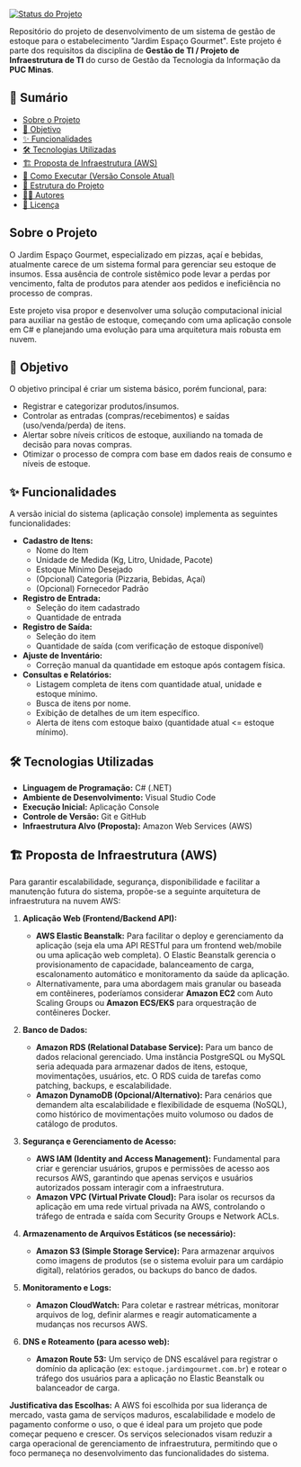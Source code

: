 

[![Status do Projeto](https://img.shields.io/badge/status-em%20desenvolvimento-yellowgreen)]([URL_DO_SEU_REPOSITORIO_AQUI])

Repositório do projeto de desenvolvimento de um sistema de gestão de estoque para o estabelecimento "Jardim Espaço Gourmet". Este projeto é parte dos requisitos da disciplina de **Gestão de TI / Projeto de Infraestrutura de TI** do curso de Gestão da Tecnologia da Informação da **PUC Minas**.

## 📑 Sumário

* [Sobre o Projeto](#sobre-o-projeto)
* [🎯 Objetivo](#objetivo)
* [✨ Funcionalidades](#-funcionalidades)
* [🛠️ Tecnologias Utilizadas](#️-tecnologias-utilizadas)
* [🏗️ Proposta de Infraestrutura (AWS)](#️-proposta-de-infraestrutura-aws)
* [🚀 Como Executar (Versão Console Atual)](#-como-executar-versão-console-atual)
* [📁 Estrutura do Projeto](#-estrutura-do-projeto)
* [🧑‍💻 Autores](#-autores)
* [📜 Licença](#-licença)

## Sobre o Projeto

O Jardim Espaço Gourmet, especializado em pizzas, açaí e bebidas, atualmente carece de um sistema formal para gerenciar seu estoque de insumos. Essa ausência de controle sistêmico pode levar a perdas por vencimento, falta de produtos para atender aos pedidos e ineficiência no processo de compras.

Este projeto visa propor e desenvolver uma solução computacional inicial para auxiliar na gestão de estoque, começando com uma aplicação console em C# e planejando uma evolução para uma arquitetura mais robusta em nuvem.

## 🎯 Objetivo

O objetivo principal é criar um sistema básico, porém funcional, para:
* Registrar e categorizar produtos/insumos.
* Controlar as entradas (compras/recebimentos) e saídas (uso/venda/perda) de itens.
* Alertar sobre níveis críticos de estoque, auxiliando na tomada de decisão para novas compras.
* Otimizar o processo de compra com base em dados reais de consumo e níveis de estoque.

## ✨ Funcionalidades

A versão inicial do sistema (aplicação console) implementa as seguintes funcionalidades:

* **Cadastro de Itens:**
    * Nome do Item
    * Unidade de Medida (Kg, Litro, Unidade, Pacote)
    * Estoque Mínimo Desejado
    * (Opcional) Categoria (Pizzaria, Bebidas, Açaí)
    * (Opcional) Fornecedor Padrão
* **Registro de Entrada:**
    * Seleção do item cadastrado
    * Quantidade de entrada
* **Registro de Saída:**
    * Seleção do item
    * Quantidade de saída (com verificação de estoque disponível)
* **Ajuste de Inventário:**
    * Correção manual da quantidade em estoque após contagem física.
* **Consultas e Relatórios:**
    * Listagem completa de itens com quantidade atual, unidade e estoque mínimo.
    * Busca de itens por nome.
    * Exibição de detalhes de um item específico.
    * Alerta de itens com estoque baixo (quantidade atual <= estoque mínimo).

## 🛠️ Tecnologias Utilizadas

* **Linguagem de Programação:** C# (.NET)
* **Ambiente de Desenvolvimento:** Visual Studio Code
* **Execução Inicial:** Aplicação Console
* **Controle de Versão:** Git e GitHub
* **Infraestrutura Alvo (Proposta):** Amazon Web Services (AWS)

## 🏗️ Proposta de Infraestrutura (AWS)

Para garantir escalabilidade, segurança, disponibilidade e facilitar a manutenção futura do sistema, propõe-se a seguinte arquitetura de infraestrutura na nuvem AWS:

1.  **Aplicação Web (Frontend/Backend API):**
    * **AWS Elastic Beanstalk:** Para facilitar o deploy e gerenciamento da aplicação (seja ela uma API RESTful para um frontend web/mobile ou uma aplicação web completa). O Elastic Beanstalk gerencia o provisionamento de capacidade, balanceamento de carga, escalonamento automático e monitoramento da saúde da aplicação.
    * Alternativamente, para uma abordagem mais granular ou baseada em contêineres, poderíamos considerar **Amazon EC2** com Auto Scaling Groups ou **Amazon ECS/EKS** para orquestração de contêineres Docker.

2.  **Banco de Dados:**
    * **Amazon RDS (Relational Database Service):** Para um banco de dados relacional gerenciado. Uma instância PostgreSQL ou MySQL seria adequada para armazenar dados de itens, estoque, movimentações, usuários, etc. O RDS cuida de tarefas como patching, backups, e escalabilidade.
    * **Amazon DynamoDB (Opcional/Alternativo):** Para cenários que demandem alta escalabilidade e flexibilidade de esquema (NoSQL), como histórico de movimentações muito volumoso ou dados de catálogo de produtos.

3.  **Segurança e Gerenciamento de Acesso:**
    * **AWS IAM (Identity and Access Management):** Fundamental para criar e gerenciar usuários, grupos e permissões de acesso aos recursos AWS, garantindo que apenas serviços e usuários autorizados possam interagir com a infraestrutura.
    * **Amazon VPC (Virtual Private Cloud):** Para isolar os recursos da aplicação em uma rede virtual privada na AWS, controlando o tráfego de entrada e saída com Security Groups e Network ACLs.

4.  **Armazenamento de Arquivos Estáticos (se necessário):**
    * **Amazon S3 (Simple Storage Service):** Para armazenar arquivos como imagens de produtos (se o sistema evoluir para um cardápio digital), relatórios gerados, ou backups do banco de dados.

5.  **Monitoramento e Logs:**
    * **Amazon CloudWatch:** Para coletar e rastrear métricas, monitorar arquivos de log, definir alarmes e reagir automaticamente a mudanças nos recursos AWS.

6.  **DNS e Roteamento (para acesso web):**
    * **Amazon Route 53:** Um serviço de DNS escalável para registrar o domínio da aplicação (ex: `estoque.jardimgourmet.com.br`) e rotear o tráfego dos usuários para a aplicação no Elastic Beanstalk ou balanceador de carga.

**Justificativa das Escolhas:**
A AWS foi escolhida por sua liderança de mercado, vasta gama de serviços maduros, escalabilidade e modelo de pagamento conforme o uso, o que é ideal para um projeto que pode começar pequeno e crescer. Os serviços selecionados visam reduzir a carga operacional de gerenciamento de infraestrutura, permitindo que o foco permaneça no desenvolvimento das funcionalidades do sistema.


